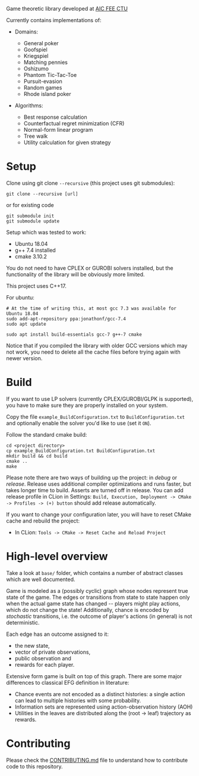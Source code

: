 Game theoretic library developed at [AIC FEE CTU](http://aic.fel.cvut.cz/)

Currently contains implementations of:

- Domains:
    - General poker
    - Goofspiel
    - Kriegspiel
    - Matching pennies
    - Oshizumo
    - Phantom Tic-Tac-Toe
    - Pursuit-evasion
    - Random games
    - Rhode island poker
    
- Algorithms:
    - Best response calculation
    - Counterfactual regret minimization (CFR)
    - Normal-form linear program
    - Tree walk
    - Utility calculation for given strategy

# Setup

Clone using git clone `--recursive` (this project uses git submodules):
```
git clone --recursive [url]
```
or for existing code
```
git submodule init
git submodule update
```

Setup which was tested to work:

- Ubuntu 18.04
- g++ 7.4 installed
- cmake 3.10.2

You do not need to have CPLEX or GUROBI solvers installed, but the functionality of the library will be obviously more limited.

This project uses C++17. 

For ubuntu:

    # At the time of writing this, at most gcc 7.3 was available for Ubuntu 18.04  
    sudo add-apt-repository ppa:jonathonf/gcc-7.4
    sudo apt update
    
    sudo apt install build-essentials gcc-7 g++-7 cmake

Notice that if you compiled the library with older GCC versions which may not work, you need to delete all the cache files before trying again with newer version.

# Build

If you want to use LP solvers (currently CPLEX/GUROBI/GLPK is supported), you have to make sure they are properly installed on your system.

Copy the file `example_BuildConfiguration.txt` to `BuildConfiguration.txt` and optionally enable the solver you'd like to use (set it `ON`). 

Follow the standard cmake build:

```
cd <project directory>
cp example_BuildConfiguration.txt BuildConfiguration.txt
mkdir build && cd build
cmake ..
make
```

Please note there are two ways of building up the project: in _debug_ or _release_. Release uses additional compiler optimizations and runs faster, but takes longer time to build. Asserts are turned off in release. You can add release profile in CLion in Settings: `Build, Execution, Deployment -> CMake -> Profiles -> (+) button` should add release automatically.

If you want to change your configuration later, you will have to reset CMake cache and rebuild the project:
- In CLion: `Tools -> CMake -> Reset Cache and Reload Project`


# High-level overview

Take a look at `base/` folder, which contains a number of abstract classes which are well documented. 

Game is modeled as a (possibly cyclic) graph whose nodes represent true state of the game. The edges or transitions from state to state happen only when the actual game state has changed -- players might play actions, which do not change the state! Additionally, chance is encoded by *stochastic* transitions, i.e. the outcome of player's actions (in general) is not deterministic. 

Each edge has an outcome assigned to it: 
- the new state,
- vector of private observations,
- public observation and
- rewards for each player.

Extensive form game is built on top of this graph. There are some major differences to classical EFG definition in literature:
- Chance events are not encoded as a distinct histories: a single action can lead to multiple histories with some probability.
- Information sets are represented using action-observation history (AOH)
- Utilities in the leaves are distributed along the (root -> leaf) trajectory as rewards.

# Contributing

Please check the [CONTRIBUTING.md](CONTRIBUTING.md) file to understand how to contribute code to this repository. 
